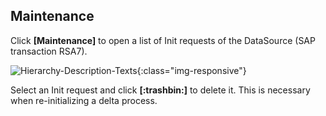 

## Maintenance

Click **[Maintenance]** to open a list of Init requests of the DataSource (SAP transaction RSA7).

![Hierarchy-Description-Texts](../../assets/images/documentation/components/deltaq/settings-maintenance.png){:class="img-responsive"}

Select an Init request and click **[:trashbin:]** to delete it. This is necessary when re-initializing a delta process.
